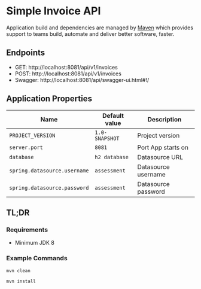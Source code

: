 # Simple Invoice API
 
Application build and dependencies are managed by [Maven](https://maven.apache.org) which provides support to teams build, automate and deliver better software, faster.

## Endpoints
- GET: http://localhost:8081/api/v1/invoices
- POST: http://localhost:8081/api/v1/invoices
- Swagger: http://localhost:8081/api/swagger-ui.html#!/

## Application Properties

| Name                          | Default value                                                | Description                                                |
| ----------------------------- | ------------------------------------------------------------ | -----------------------------------------------------------|
| `PROJECT_VERSION`             | `1.0-SNAPSHOT`                                               | Project version                                            |
| `server.port`                 | `8081`                                                       | Port App starts on                                         |
| `database`                    | `h2 database`                                                | Datasource URL                                             |
| `spring.datasource.username`  | `assessment`                                                 | Datasource username                                        |
| `spring.datasource.password`  | `assessment`                                                 | Datasource password                                        |

## TL;DR

### Requirements

- Minimum JDK 8

### Example Commands

```sh
mvn clean
```

```sh
mvn install
```

